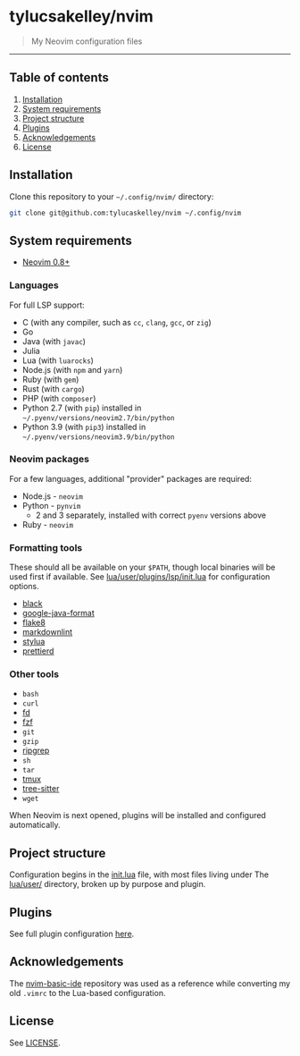 # tylucsakelley/nvim

> My Neovim configuration files

---

## Table of contents

1. [Installation](#installation)
2. [System requirements](#system-requirements)
3. [Project structure](#project-structure)
4. [Plugins](#plugins)
5. [Acknowledgements](#acknowledgements)
6. [License](#license)

## Installation

Clone this repository to your `~/.config/nvim/` directory:

```bash
git clone git@github.com:tylucaskelley/nvim ~/.config/nvim
```

## System requirements

- [Neovim 0.8+](https://neovim.io)

### Languages

For full LSP support:

- C (with any compiler, such as `cc`, `clang`, `gcc`, or `zig`)
- Go
- Java (with `javac`)
- Julia
- Lua (with `luarocks`)
- Node.js (with `npm` and `yarn`)
- Ruby (with `gem`)
- Rust (with `cargo`)
- PHP (with `composer`)
- Python 2.7 (with `pip`) installed in `~/.pyenv/versions/neovim2.7/bin/python`
- Python 3.9 (with `pip3`) installed in `~/.pyenv/versions/neovim3.9/bin/python`

### Neovim packages

For a few languages, additional "provider" packages are required:

- Node.js - `neovim`
- Python - `pynvim`
  - 2 and 3 separately, installed with correct `pyenv` versions above
- Ruby - `neovim`

### Formatting tools

These should all be available on your `$PATH`, though local binaries will be used first if available.
See [lua/user/plugins/lsp/init.lua](./lua/user/plugins/lsp/init.lua) for configuration options.

- [black](https://github.com/psf/black)
- [google-java-format](https://github.com/google/google-java-format)
- [flake8](https://flake8.pycqa.org/en/latest)
- [markdownlint](https://github.com/igorshubovych/markdownlint-cli)
- [stylua](https://github.com/JohnnyMorganz/StyLua)
- [prettierd](https://github.com/fsouza/prettierd)

### Other tools

- `bash`
- `curl`
- [fd](https://github.com/sharkdp/fd)
- [fzf](https://github.com/junegunn/fzf)
- `git`
- `gzip`
- [ripgrep](https://github.com/BurntSushi/ripgrep)
- `sh`
- `tar`
- [tmux](https://github.com/tmux/tmux)
- [tree-sitter](https://github.com/tree-sitter/tree-sitter)
- `wget`

When Neovim is next opened, plugins will be installed and configured automatically.

## Project structure

Configuration begins in the [init.lua](./init.lua) file, with most files living under The
[lua/user/](./lua/user) directory, broken up by purpose and plugin.

## Plugins

See full plugin configuration [here](./lua/user/plugins.lua).

## Acknowledgements

The [nvim-basic-ide](https://github.com/LunarVim/nvim-basic-ide) repository was used as a
reference while converting my old `.vimrc` to the Lua-based configuration.

## License

See [LICENSE](./LICENSE).
